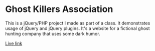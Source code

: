 # Ghost Killers Association

This is a jQuery/PHP project I made as part of a class. It demonstrates usage of jQuery and jQuery plugins. It's a website for a fictional ghost hunting company that uses some dark 
humor.

[Live link](https://www.taliadegisi.com/ghost-killers-association/)